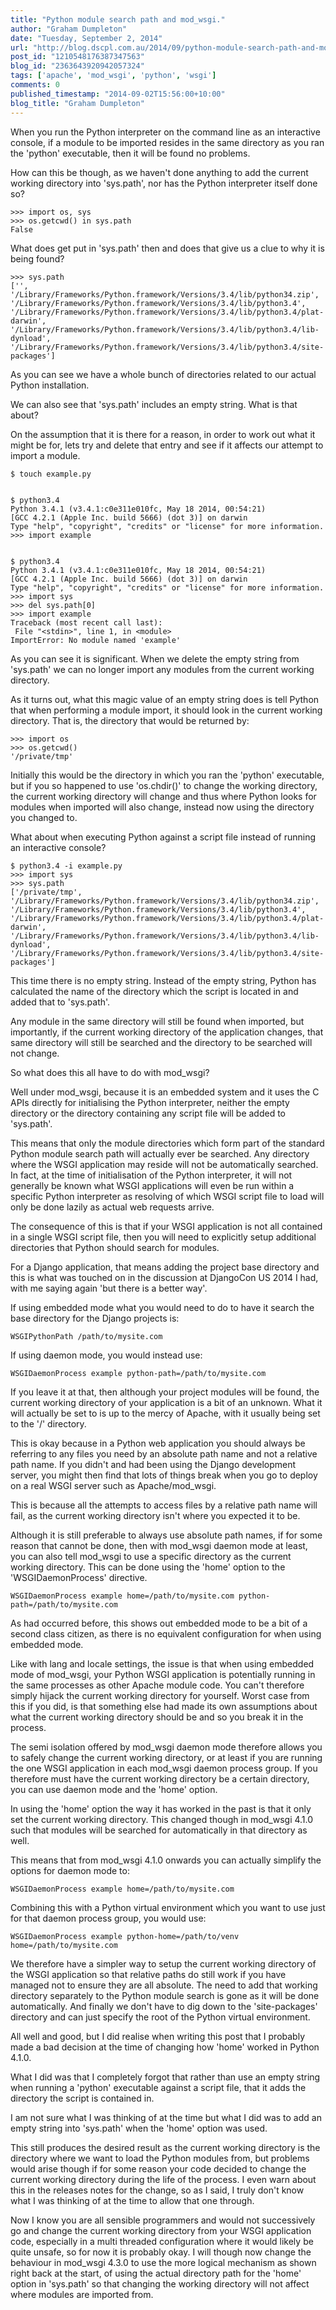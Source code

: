 ```yaml
---
title: "Python module search path and mod_wsgi."
author: "Graham Dumpleton"
date: "Tuesday, September 2, 2014"
url: "http://blog.dscpl.com.au/2014/09/python-module-search-path-and-modwsgi.html"
post_id: "1210548176387347563"
blog_id: "2363643920942057324"
tags: ['apache', 'mod_wsgi', 'python', 'wsgi']
comments: 0
published_timestamp: "2014-09-02T15:56:00+10:00"
blog_title: "Graham Dumpleton"
---
```


When you run the Python interpreter on the command line as an interactive console, if a module to be imported resides in the same directory as you ran the 'python' executable, then it will be found no problems.

How can this be though, as we haven't done anything to add the current working directory into 'sys.path', nor has the Python interpreter itself done so?
    
    
    >>> import os, sys  
    >>> os.getcwd() in sys.path  
    False

What does get put in 'sys.path' then and does that give us a clue to why it is being found?
    
    
    >>> sys.path  
    ['', '/Library/Frameworks/Python.framework/Versions/3.4/lib/python34.zip',  
    '/Library/Frameworks/Python.framework/Versions/3.4/lib/python3.4',  
    '/Library/Frameworks/Python.framework/Versions/3.4/lib/python3.4/plat-darwin',  
    '/Library/Frameworks/Python.framework/Versions/3.4/lib/python3.4/lib-dynload',  
    '/Library/Frameworks/Python.framework/Versions/3.4/lib/python3.4/site-packages']

As you can see we have a whole bunch of directories related to our actual Python installation.

We can also see that 'sys.path' includes an empty string. What is that about?

On the assumption that it is there for a reason, in order to work out what it might be for, lets try and delete that entry and see if it affects our attempt to import a module.
    
    
    $ touch example.py
    
    
    $ python3.4  
    Python 3.4.1 (v3.4.1:c0e311e010fc, May 18 2014, 00:54:21)  
    [GCC 4.2.1 (Apple Inc. build 5666) (dot 3)] on darwin  
    Type "help", "copyright", "credits" or "license" for more information.  
    >>> import example
    
    
    $ python3.4  
    Python 3.4.1 (v3.4.1:c0e311e010fc, May 18 2014, 00:54:21)  
    [GCC 4.2.1 (Apple Inc. build 5666) (dot 3)] on darwin  
    Type "help", "copyright", "credits" or "license" for more information.  
    >>> import sys  
    >>> del sys.path[0]  
    >>> import example  
    Traceback (most recent call last):  
     File "<stdin>", line 1, in <module>  
    ImportError: No module named 'example'

As you can see it is significant. When we delete the empty string from 'sys.path' we can no longer import any modules from the current working directory.

As it turns out, what this magic value of an empty string does is tell Python that when performing a module import, it should look in the current working directory. That is, the directory that would be returned by:
    
    
    >>> import os  
    >>> os.getcwd()  
    '/private/tmp'

Initially this would be the directory in which you ran the 'python' executable, but if you so happened to use 'os.chdir\(\)' to change the working directory, the current working directory will change and thus where Python looks for modules when imported will also change, instead now using the directory you changed to.

What about when executing Python against a script file instead of running an interactive console?
    
    
    $ python3.4 -i example.py  
    >>> import sys  
    >>> sys.path  
    ['/private/tmp', '/Library/Frameworks/Python.framework/Versions/3.4/lib/python34.zip',  
    '/Library/Frameworks/Python.framework/Versions/3.4/lib/python3.4',  
    '/Library/Frameworks/Python.framework/Versions/3.4/lib/python3.4/plat-darwin',  
    '/Library/Frameworks/Python.framework/Versions/3.4/lib/python3.4/lib-dynload',  
    '/Library/Frameworks/Python.framework/Versions/3.4/lib/python3.4/site-packages']

This time there is no empty string. Instead of the empty string, Python has calculated the name of the directory which the script is located in and added that to 'sys.path'.

Any module in the same directory will still be found when imported, but importantly, if the current working directory of the application changes, that same directory will still be searched and the directory to be searched will not change.

So what does this all have to do with mod\_wsgi?

Well under mod\_wsgi, because it is an embedded system and it uses the C APIs directly for initialising the Python interpreter, neither the empty directory or the directory containing any script file will be added to 'sys.path'.

This means that only the module directories which form part of the standard Python module search path will actually ever be searched. Any directory where the WSGI application may reside will not be automatically searched. In fact, at the time of initialisation of the Python interpreter, it will not generally be known what WSGI applications will even be run within a specific Python interpreter as resolving of which WSGI script file to load will only be done lazily as actual web requests arrive.

The consequence of this is that if your WSGI application is not all contained in a single WSGI script file, then you will need to explicitly setup additional directories that Python should search for modules.

For a Django application, that means adding the project base directory and this is what was touched on in the discussion at DjangoCon US 2014 I had, with me saying again 'but there is a better way'.

If using embedded mode what you would need to do to have it search the base directory for the Django projects is:
    
    
    WSGIPythonPath /path/to/mysite.com

If using daemon mode, you would instead use:
    
    
    WSGIDaemonProcess example python-path=/path/to/mysite.com

If you leave it at that, then although your project modules will be found, the current working directory of your application is a bit of an unknown. What it will actually be set to is up to the mercy of Apache, with it usually being set to the '/' directory.

This is okay because in a Python web application you should always be referring to any files you need by an absolute path name and not a relative path name. If you didn't and had been using the Django development server, you might then find that lots of things break when you go to deploy on a real WSGI server such as Apache/mod\_wsgi.

This is because all the attempts to access files by a relative path name will fail, as the current working directory isn't where you expected it to be.

Although it is still preferable to always use absolute path names, if for some reason that cannot be done, then with mod\_wsgi daemon mode at least, you can also tell mod\_wsgi to use a specific directory as the current working directory. This can be done using the 'home' option to the 'WSGIDaemonProcess' directive.
    
    
    WSGIDaemonProcess example home=/path/to/mysite.com python-path=/path/to/mysite.com

As had occurred before, this shows out embedded mode to be a bit of a second class citizen, as there is no equivalent configuration for when using embedded mode.

Like with lang and locale settings, the issue is that when using embedded mode of mod\_wsgi, your Python WSGI application is potentially running in the same processes as other Apache module code. You can't therefore simply hijack the current working directory for yourself. Worst case from this if you did, is that something else had made its own assumptions about what the current working directory should be and so you break it in the process.

The semi isolation offered by mod\_wsgi daemon mode therefore allows you to safely change the current working directory, or at least if you are running the one WSGI application in each mod\_wsgi daemon process group. If you therefore must have the current working directory be a certain directory, you can use daemon mode and the 'home' option.

In using the 'home' option the way it has worked in the past is that it only set the current working directory. This changed though in mod\_wsgi 4.1.0 such that modules will be searched for automatically in that directory as well.

This means that from mod\_wsgi 4.1.0 onwards you can actually simplify the options for daemon mode to:
    
    
    WSGIDaemonProcess example home=/path/to/mysite.com

Combining this with a Python virtual environment which you want to use just for that daemon process group, you would use:
    
    
    WSGIDaemonProcess example python-home=/path/to/venv home=/path/to/mysite.com

We therefore have a simpler way to setup the current working directory of the WSGI application so that relative paths do still work if you have managed not to ensure they are all absolute. The need to add that working directory separately to the Python module search is gone as it will be done automatically. And finally we don't have to dig down to the 'site-packages' directory and can just specify the root of the Python virtual environment.

All well and good, but I did realise when writing this post that I probably made a bad decision at the time of changing how 'home' worked in Python 4.1.0.

What I did was that I completely forgot that rather than use an empty string when running a 'python' executable against a script file, that it adds the directory the script is contained in.

I am not sure what I was thinking of at the time but what I did was to add an empty string into 'sys.path' when the 'home' option was used.

This still produces the desired result as the current working directory is the directory where we want to load the Python modules from, but problems would arise though if for some reason your code decided to change the current working directory during the life of the process. I even warn about this in the releases notes for the change, so as I said, I truly don't know what I was thinking of at the time to allow that one through.

Now I know you are all sensible programmers and would not successively go and change the current working directory from your WSGI application code, especially in a multi threaded configuration where it would likely be quite unsafe, so for now it is probably okay. I will though now change the behaviour in mod\_wsgi 4.3.0 to use the more logical mechanism as shown right back at the start, of using the actual directory path for the 'home' option in 'sys.path' so that changing the working directory will not affect where modules are imported from.